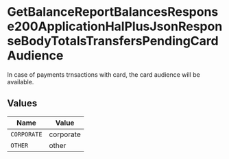 # GetBalanceReportBalancesResponse200ApplicationHalPlusJsonResponseBodyTotalsTransfersPendingCardAudience

In case of payments trnsactions with card, the card audience will be available.


## Values

| Name        | Value       |
| ----------- | ----------- |
| `CORPORATE` | corporate   |
| `OTHER`     | other       |